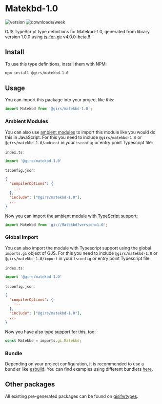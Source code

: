 
# Matekbd-1.0

![version](https://img.shields.io/npm/v/@girs/matekbd-1.0)
![downloads/week](https://img.shields.io/npm/dw/@girs/matekbd-1.0)


GJS TypeScript type definitions for Matekbd-1.0, generated from library version 1.0.0 using [ts-for-gir](https://github.com/gjsify/ts-for-gir) v4.0.0-beta.8.


## Install

To use this type definitions, install them with NPM:
```bash
npm install @girs/matekbd-1.0
```

## Usage

You can import this package into your project like this:
```ts
import Matekbd from '@girs/matekbd-1.0';
```

### Ambient Modules

You can also use [ambient modules](https://github.com/gjsify/ts-for-gir/tree/main/packages/cli#ambient-modules) to import this module like you would do this in JavaScript.
For this you need to include `@girs/matekbd-1.0` or `@girs/matekbd-1.0/ambient` in your `tsconfig` or entry point Typescript file:

`index.ts`:
```ts
import '@girs/matekbd-1.0'
```

`tsconfig.json`:
```json
{
  "compilerOptions": {
    ...
  },
  "include": ["@girs/matekbd-1.0"],
  ...
}
```

Now you can import the ambient module with TypeScript support: 

```ts
import Matekbd from 'gi://Matekbd?version=1.0';
```

### Global import

You can also import the module with Typescript support using the global `imports.gi` object of GJS.
For this you need to include `@girs/matekbd-1.0` or `@girs/matekbd-1.0/import` in your `tsconfig` or entry point Typescript file:

`index.ts`:
```ts
import '@girs/matekbd-1.0'
```

`tsconfig.json`:
```json
{
  "compilerOptions": {
    ...
  },
  "include": ["@girs/matekbd-1.0"],
  ...
}
```

Now you have also type support for this, too:

```ts
const Matekbd = imports.gi.Matekbd;
```

### Bundle

Depending on your project configuration, it is recommended to use a bundler like [esbuild](https://esbuild.github.io/). You can find examples using different bundlers [here](https://github.com/gjsify/ts-for-gir/tree/main/examples).

## Other packages

All existing pre-generated packages can be found on [gjsify/types](https://github.com/gjsify/types).

